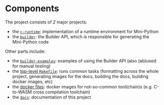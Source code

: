 # Components

The project consists of 2 major projects:

- the [`c-runtime`](../../c-runtime): implementation of a runtime environment for Mini-Python
- the [`builder`](../../builder): the Builder API, which is responsible for generating the Mini-Python code

Other parts include:

- the [`builder-examples`](../../builder-examples): examples of using the Builder API (also (ab)used for manual testing)
- the [top-level `Makefile`](../../Makefile): runs common tasks (formatting across the whole project, generating images for the docs, building the docs, building docker images, etc)
- the [docker files](../../docker): docker images for not-so-common tool(chain)s (e.g. C-to-WASM cross compilation toolchain)
- the [`docs`](../../docs): documentation of this project
